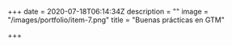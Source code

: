 +++
date = 2020-07-18T06:14:34Z
description = ""
image = "/images/portfolio/item-7.png"
title = "Buenas prácticas en GTM"

+++
